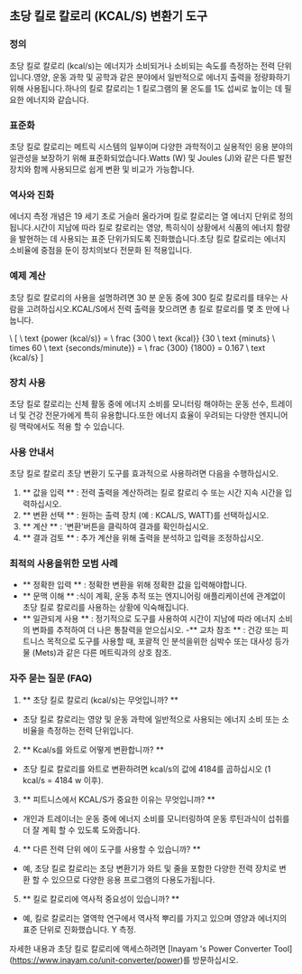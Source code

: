 ## 초당 킬로 칼로리 (KCAL/S) 변환기 도구

### 정의
초당 킬로 칼로리 (kcal/s)는 에너지가 소비되거나 소비되는 속도를 측정하는 전력 단위입니다.영양, 운동 과학 및 공학과 같은 분야에서 일반적으로 에너지 출력을 정량화하기 위해 사용됩니다.하나의 킬로 칼로리는 1 킬로그램의 물 온도를 1도 섭씨로 높이는 데 필요한 에너지와 같습니다.

### 표준화
초당 킬로 칼로리는 메트릭 시스템의 일부이며 다양한 과학적이고 실용적인 응용 분야의 일관성을 보장하기 위해 표준화되었습니다.Watts (W) 및 Joules (J)와 같은 다른 발전 장치와 함께 사용되므로 쉽게 변환 및 비교가 가능합니다.

### 역사와 진화
에너지 측정 개념은 19 세기 초로 거슬러 올라가며 킬로 칼로리는 열 에너지 단위로 정의됩니다.시간이 지남에 따라 킬로 칼로리는 영양, 특히식이 상황에서 식품의 에너지 함량을 발현하는 데 사용되는 표준 단위가되도록 진화했습니다.초당 킬로 칼로리는 에너지 소비율에 중점을 둔이 장치의보다 전문화 된 적용입니다.

### 예제 계산
초당 킬로 칼로리의 사용을 설명하려면 30 분 운동 중에 300 킬로 칼로리를 태우는 사람을 고려하십시오.KCAL/S에서 전력 출력을 찾으려면 총 킬로 칼로리를 몇 초 만에 나눕니다.

\ [
\ text {power (kcal/s)} = \ frac {300 \ text {kcal}} {30 \ text {minuts} \ times 60 \ text {seconds/minute}} = \ frac {300} {1800} = 0.167 \ text {kcal/s}
\]

### 장치 사용
초당 킬로 칼로리는 신체 활동 중에 에너지 소비를 모니터링 해야하는 운동 선수, 트레이너 및 건강 전문가에게 특히 유용합니다.또한 에너지 효율이 우려되는 다양한 엔지니어링 맥락에서도 적용 할 수 있습니다.

### 사용 안내서
초당 킬로 칼로리 초당 변환기 도구를 효과적으로 사용하려면 다음을 수행하십시오.
1. ** 값을 입력 ** : 전력 출력을 계산하려는 킬로 칼로리 수 또는 시간 지속 시간을 입력하십시오.
2. ** 변환 선택 ** : 원하는 출력 장치 (예 : KCAL/S, WATT)를 선택하십시오.
3. ** 계산 ** : '변환'버튼을 클릭하여 결과를 확인하십시오.
4. ** 결과 검토 ** : 추가 계산을 위해 출력을 분석하고 입력을 조정하십시오.

### 최적의 사용을위한 모범 사례
- ** 정확한 입력 ** : 정확한 변환을 위해 정확한 값을 입력해야합니다.
- ** 문맥 이해 ** :식이 계획, 운동 추적 또는 엔지니어링 애플리케이션에 관계없이 초당 킬로 칼로리를 사용하는 상황에 익숙해집니다.
- ** 일관되게 사용 ** : 정기적으로 도구를 사용하여 시간이 지남에 따라 에너지 소비의 변화를 추적하여 더 나은 통찰력을 얻으십시오.
-** 교차 참조 ** : 건강 또는 피트니스 목적으로 도구를 사용할 때, 포괄적 인 분석을위한 심박수 또는 대사성 등가물 (Mets)과 같은 다른 메트릭과의 상호 참조.

### 자주 묻는 질문 (FAQ)

1. ** 초당 킬로 칼로리 (kcal/s)는 무엇입니까? **
- 초당 킬로 칼로리는 영양 및 운동 과학에 일반적으로 사용되는 에너지 소비 또는 소비율을 측정하는 전력 단위입니다.

2. ** Kcal/s를 와트로 어떻게 변환합니까? **
- 초당 킬로 칼로리를 와트로 변환하려면 kcal/s의 값에 4184를 곱하십시오 (1 kcal/s = 4184 w 이후).

3. ** 피트니스에서 KCAL/S가 중요한 이유는 무엇입니까? **
- 개인과 트레이너는 운동 중에 에너지 소비를 모니터링하여 운동 루틴과식이 섭취를 더 잘 계획 할 수 있도록 도와줍니다.

4. ** 다른 전력 단위 에이 도구를 사용할 수 있습니까? **
- 예, 초당 킬로 칼로리는 초당 변환기가 와트 및 줄을 포함한 다양한 전력 장치로 변환 할 수 있으므로 다양한 응용 프로그램의 다용도가됩니다.

5. ** 킬로 칼로리에 역사적 중요성이 있습니까? **
- 예, 킬로 칼로리는 열역학 연구에서 역사적 뿌리를 가지고 있으며 영양과 에너지의 표준 단위로 진화했습니다. Y 측정.

자세한 내용과 초당 킬로 칼로리에 액세스하려면 [Inayam 's Power Converter Tool] (https://www.inayam.co/unit-converter/power)를 방문하십시오.
